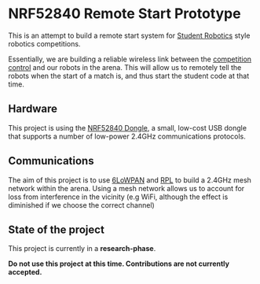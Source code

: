 # NRF52840 Remote Start Prototype

This is an attempt to build a remote start system for [Student Robotics](https://studentrobotics.org) style robotics competitions.

Essentially, we are building a reliable wireless link between the [competition control](https://srcomp.readthedocs.io/en/latest/) and our robots in the arena. This will allow us to remotely tell the robots when the start of a match is, and thus start the student code at that time.

## Hardware

This project is using the [NRF52840 Dongle](https://www.nordicsemi.com/Software-and-tools/Development-Kits/nRF52840-Dongle), a small, low-cost USB dongle that supports a number of low-power 2.4GHz communications protocols.

## Communications

The aim of this project is to use [6LoWPAN](https://en.wikipedia.org/wiki/6LoWPAN) and [RPL](https://en.wikipedia.org/wiki/RPL_(IPv6_Routing_Protocol_for_LLNs)) to build a 2.4GHz mesh network within the arena. Using a mesh network allows us to account for loss from interference in the vicinity (e.g WiFi, although the effect is diminished if we choose the correct channel)

## State of the project

This project is currently in a **research-phase**.

**Do not use this project at this time. Contributions are not currently accepted.**
